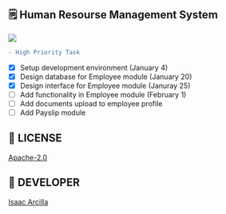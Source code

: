 ## 🗒️ Human Resourse Management System

![](https://github.com/isaacdarcilla/hrms/blob/main/screenshot/Screenshot%20from%202021-02-14%2010-57-37.png)

```diff
- High Priority Task
```

- [X] Setup development environment (January 4)
- [X] Design database for Employee module (January 20)
- [X] Design interface for Employee module (Januray 25)
- [ ] Add functionality in Employee module (February 1)
- [ ] Add documents upload to employee profile
- [ ] Add Payslip module

## 🔖 LICENSE
[Apache-2.0](https://github.com/isaacdarcilla/hrms/blob/master/LICENSE)


## 🚀 DEVELOPER
[Isaac Arcilla](https://facebook.com/isaacdarcilla)
